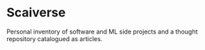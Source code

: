 # Scaiverse

Personal inventory of software and ML side projects and a thought repository catalogued as articles.
